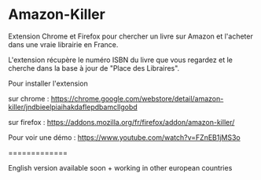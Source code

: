 Amazon-Killer
=============

Extension Chrome et Firefox pour chercher un livre sur Amazon et l'acheter dans une vraie librairie en France.

L'extension récupère le numéro ISBN du livre que vous regardez et le cherche dans la base à jour de "Place des Libraires".

Pour installer l'extension 

sur chrome : https://chrome.google.com/webstore/detail/amazon-killer/jndbieelpiaihakdaflepdbamcllgobd

sur firefox : https://addons.mozilla.org/fr/firefox/addon/amazon-killer/

Pour voir une démo : https://www.youtube.com/watch?v=FZnEB1jMS3o



=============

English version available soon + working in other european countries
